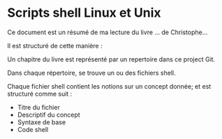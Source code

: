 # Scripts shell Linux et Unix
Ce document est un résumé de ma lecture du livre ... de Christophe...  

Il est structuré de cette manière :  

Un  chapitre du livre est représenté par un repertoire dans ce project Git.  

Dans chaque répertoire, se trouve un ou des fichiers shell. 

Chaque fichier shell contient les notions sur un concept donnée; et est structuré comme suit :  
- Titre du fichier
- Descriptif du concept
- Syntaxe de base
- Code shell
